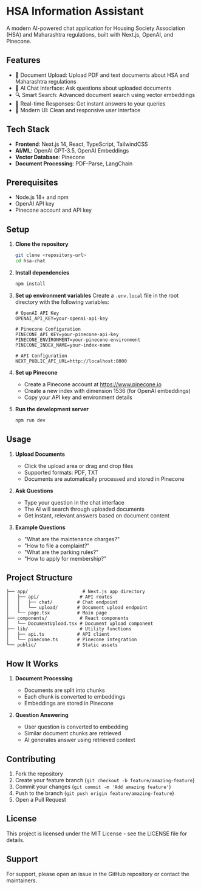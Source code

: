 # HSA Information Assistant

A modern AI-powered chat application for Housing Society Association (HSA) and Maharashtra regulations, built with Next.js, OpenAI, and Pinecone.

## Features

- 📝 Document Upload: Upload PDF and text documents about HSA and Maharashtra regulations
- 💬 AI Chat Interface: Ask questions about uploaded documents
- 🔍 Smart Search: Advanced document search using vector embeddings
- 🚀 Real-time Responses: Get instant answers to your queries
- 📱 Modern UI: Clean and responsive user interface

## Tech Stack

- **Frontend**: Next.js 14, React, TypeScript, TailwindCSS
- **AI/ML**: OpenAI GPT-3.5, OpenAI Embeddings
- **Vector Database**: Pinecone
- **Document Processing**: PDF-Parse, LangChain

## Prerequisites

- Node.js 18+ and npm
- OpenAI API key
- Pinecone account and API key

## Setup

1. **Clone the repository**
   ```bash
   git clone <repository-url>
   cd hsa-chat
   ```

2. **Install dependencies**
   ```bash
   npm install
   ```

3. **Set up environment variables**
   Create a `.env.local` file in the root directory with the following variables:
   ```
   # OpenAI API Key
   OPENAI_API_KEY=your-openai-api-key

   # Pinecone Configuration
   PINECONE_API_KEY=your-pinecone-api-key
   PINECONE_ENVIRONMENT=your-pinecone-environment
   PINECONE_INDEX_NAME=your-index-name

   # API Configuration
   NEXT_PUBLIC_API_URL=http://localhost:8000
   ```

4. **Set up Pinecone**
   - Create a Pinecone account at https://www.pinecone.io
   - Create a new index with dimension 1536 (for OpenAI embeddings)
   - Copy your API key and environment details

5. **Run the development server**
   ```bash
   npm run dev
   ```

## Usage

1. **Upload Documents**
   - Click the upload area or drag and drop files
   - Supported formats: PDF, TXT
   - Documents are automatically processed and stored in Pinecone

2. **Ask Questions**
   - Type your question in the chat interface
   - The AI will search through uploaded documents
   - Get instant, relevant answers based on document content

3. **Example Questions**
   - "What are the maintenance charges?"
   - "How to file a complaint?"
   - "What are the parking rules?"
   - "How to apply for membership?"

## Project Structure

```
├── app/                    # Next.js app directory
│   ├── api/               # API routes
│   │   ├── chat/         # Chat endpoint
│   │   └── upload/       # Document upload endpoint
│   └── page.tsx          # Main page
├── components/            # React components
│   └── DocumentUpload.tsx # Document upload component
├── lib/                   # Utility functions
│   ├── api.ts            # API client
│   └── pinecone.ts       # Pinecone integration
└── public/               # Static assets
```

## How It Works

1. **Document Processing**
   - Documents are split into chunks
   - Each chunk is converted to embeddings
   - Embeddings are stored in Pinecone

2. **Question Answering**
   - User question is converted to embedding
   - Similar document chunks are retrieved
   - AI generates answer using retrieved context

## Contributing

1. Fork the repository
2. Create your feature branch (`git checkout -b feature/amazing-feature`)
3. Commit your changes (`git commit -m 'Add amazing feature'`)
4. Push to the branch (`git push origin feature/amazing-feature`)
5. Open a Pull Request

## License

This project is licensed under the MIT License - see the LICENSE file for details.

## Support

For support, please open an issue in the GitHub repository or contact the maintainers.
